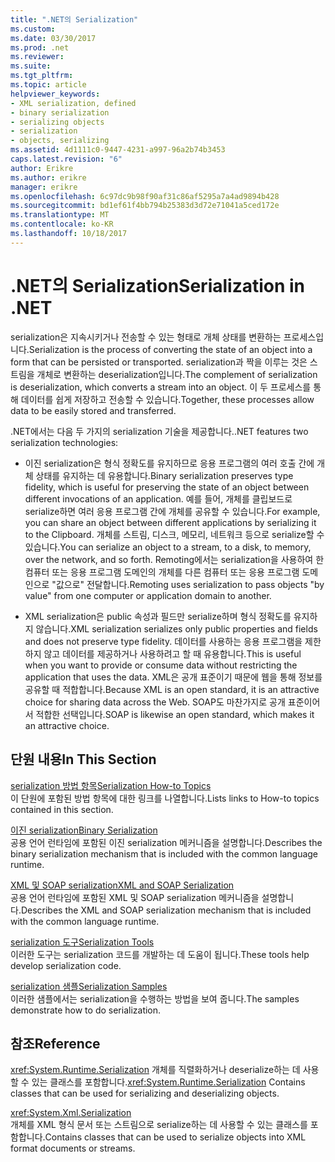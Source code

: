 ```yaml
---
title: ".NET의 Serialization"
ms.custom: 
ms.date: 03/30/2017
ms.prod: .net
ms.reviewer: 
ms.suite: 
ms.tgt_pltfrm: 
ms.topic: article
helpviewer_keywords:
- XML serialization, defined
- binary serialization
- serializing objects
- serialization
- objects, serializing
ms.assetid: 4d1111c0-9447-4231-a997-96a2b74b3453
caps.latest.revision: "6"
author: Erikre
ms.author: erikre
manager: erikre
ms.openlocfilehash: 6c97dc9b98f90af31c86af5295a7a4ad9894b428
ms.sourcegitcommit: bd1ef61f4bb794b25383d3d72e71041a5ced172e
ms.translationtype: MT
ms.contentlocale: ko-KR
ms.lasthandoff: 10/18/2017
---
```

# <a name="serialization-in-net"></a><span data-ttu-id="ce030-102">.NET의 Serialization</span><span class="sxs-lookup"><span data-stu-id="ce030-102">Serialization in .NET</span></span>
<span data-ttu-id="ce030-103">serialization은 지속시키거나 전송할 수 있는 형태로 개체 상태를 변환하는 프로세스입니다.</span><span class="sxs-lookup"><span data-stu-id="ce030-103">Serialization is the process of converting the state of an object into a form that can be persisted or transported.</span></span> <span data-ttu-id="ce030-104">serialization과 짝을 이루는 것은 스트림을 개체로 변환하는 deserialization입니다.</span><span class="sxs-lookup"><span data-stu-id="ce030-104">The complement of serialization is deserialization, which converts a stream into an object.</span></span> <span data-ttu-id="ce030-105">이 두 프로세스를 통해 데이터를 쉽게 저장하고 전송할 수 있습니다.</span><span class="sxs-lookup"><span data-stu-id="ce030-105">Together, these processes allow data to be easily stored and transferred.</span></span>  
  
<span data-ttu-id="ce030-106">.NET에서는 다음 두 가지의 serialization 기술을 제공합니다.</span><span class="sxs-lookup"><span data-stu-id="ce030-106">.NET features two serialization technologies:</span></span>  
  
-   <span data-ttu-id="ce030-107">이진 serialization은 형식 정확도를 유지하므로 응용 프로그램의 여러 호출 간에 개체 상태를 유지하는 데 유용합니다.</span><span class="sxs-lookup"><span data-stu-id="ce030-107">Binary serialization preserves type fidelity, which is useful for preserving the state of an object between different invocations of an application.</span></span> <span data-ttu-id="ce030-108">예를 들어, 개체를 클립보드로 serialize하면 여러 응용 프로그램 간에 개체를 공유할 수 있습니다.</span><span class="sxs-lookup"><span data-stu-id="ce030-108">For example, you can share an object between different applications by serializing it to the Clipboard.</span></span> <span data-ttu-id="ce030-109">개체를 스트림, 디스크, 메모리, 네트워크 등으로 serialize할 수 있습니다.</span><span class="sxs-lookup"><span data-stu-id="ce030-109">You can serialize an object to a stream, to a disk, to memory, over the network, and so forth.</span></span> <span data-ttu-id="ce030-110">Remoting에서는 serialization을 사용하여 한 컴퓨터 또는 응용 프로그램 도메인의 개체를 다른 컴퓨터 또는 응용 프로그램 도메인으로 "값으로" 전달합니다.</span><span class="sxs-lookup"><span data-stu-id="ce030-110">Remoting uses serialization to pass objects "by value" from one computer or application domain to another.</span></span>  
  
-   <span data-ttu-id="ce030-111">XML serialization은 public 속성과 필드만 serialize하며 형식 정확도를 유지하지 않습니다.</span><span class="sxs-lookup"><span data-stu-id="ce030-111">XML serialization serializes only public properties and fields and does not preserve type fidelity.</span></span> <span data-ttu-id="ce030-112">데이터를 사용하는 응용 프로그램을 제한하지 않고 데이터를 제공하거나 사용하려고 할 때 유용합니다.</span><span class="sxs-lookup"><span data-stu-id="ce030-112">This is useful when you want to provide or consume data without restricting the application that uses the data.</span></span> <span data-ttu-id="ce030-113">XML은 공개 표준이기 때문에 웹을 통해 정보를 공유할 때 적합합니다.</span><span class="sxs-lookup"><span data-stu-id="ce030-113">Because XML is an open standard, it is an attractive choice for sharing data across the Web.</span></span> <span data-ttu-id="ce030-114">SOAP도 마찬가지로 공개 표준이어서 적합한 선택입니다.</span><span class="sxs-lookup"><span data-stu-id="ce030-114">SOAP is likewise an open standard, which makes it an attractive choice.</span></span>  
  
## <a name="in-this-section"></a><span data-ttu-id="ce030-115">단원 내용</span><span class="sxs-lookup"><span data-stu-id="ce030-115">In This Section</span></span>  
[<span data-ttu-id="ce030-116">serialization 방법 항목</span><span class="sxs-lookup"><span data-stu-id="ce030-116">Serialization How-to Topics</span></span>](../../../docs/standard/serialization/serialization-how-to-topics.md)  
<span data-ttu-id="ce030-117">이 단원에 포함된 방법 항목에 대한 링크를 나열합니다.</span><span class="sxs-lookup"><span data-stu-id="ce030-117">Lists links to How-to topics contained in this section.</span></span>
  
[<span data-ttu-id="ce030-118">이진 serialization</span><span class="sxs-lookup"><span data-stu-id="ce030-118">Binary Serialization</span></span>](../../../docs/standard/serialization/binary-serialization.md)  
<span data-ttu-id="ce030-119">공용 언어 런타임에 포함된 이진 serialization 메커니즘을 설명합니다.</span><span class="sxs-lookup"><span data-stu-id="ce030-119">Describes the binary serialization mechanism that is included with the common language runtime.</span></span>

[<span data-ttu-id="ce030-120">XML 및 SOAP serialization</span><span class="sxs-lookup"><span data-stu-id="ce030-120">XML and SOAP Serialization</span></span>](../../../docs/standard/serialization/xml-and-soap-serialization.md)  
<span data-ttu-id="ce030-121">공용 언어 런타임에 포함된 XML 및 SOAP serialization 메커니즘을 설명합니다.</span><span class="sxs-lookup"><span data-stu-id="ce030-121">Describes the XML and SOAP serialization mechanism that is included with the common language runtime.</span></span>

[<span data-ttu-id="ce030-122">serialization 도구</span><span class="sxs-lookup"><span data-stu-id="ce030-122">Serialization Tools</span></span>](../../../docs/standard/serialization/serialization-tools.md)  
<span data-ttu-id="ce030-123">이러한 도구는 serialization 코드를 개발하는 데 도움이 됩니다.</span><span class="sxs-lookup"><span data-stu-id="ce030-123">These tools help develop serialization code.</span></span>

[<span data-ttu-id="ce030-124">serialization 샘플</span><span class="sxs-lookup"><span data-stu-id="ce030-124">Serialization Samples</span></span>](../../../docs/standard/serialization/serialization-samples.md)  
<span data-ttu-id="ce030-125">이러한 샘플에서는 serialization을 수행하는 방법을 보여 줍니다.</span><span class="sxs-lookup"><span data-stu-id="ce030-125">The samples demonstrate how to do serialization.</span></span>

## <a name="reference"></a><span data-ttu-id="ce030-126">참조</span><span class="sxs-lookup"><span data-stu-id="ce030-126">Reference</span></span>
<span data-ttu-id="ce030-127"><xref:System.Runtime.Serialization> 개체를 직렬화하거나 deserialize하는 데 사용할 수 있는 클래스를 포함합니다.</span><span class="sxs-lookup"><span data-stu-id="ce030-127"><xref:System.Runtime.Serialization> Contains classes that can be used for serializing and deserializing objects.</span></span>
  
<xref:System.Xml.Serialization>  
<span data-ttu-id="ce030-128">개체를 XML 형식 문서 또는 스트림으로 serialize하는 데 사용할 수 있는 클래스를 포함합니다.</span><span class="sxs-lookup"><span data-stu-id="ce030-128">Contains classes that can be used to serialize objects into XML format documents or streams.</span></span>